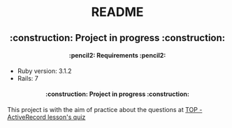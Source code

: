 <h1 align="center">
README
</h1>
<h2 align="center">
:construction: Project in progress :construction:
</h2>


<h4 align="center">
:pencil2: Requirements :pencil2:
</h4>

* Ruby version: 3.1.2
* Rails: 7


<h4 align="center">
:construction: Project in progress :construction:
</h4>

This project is with the aim of practice about the questions at [TOP - ActiveRecord lesson's quiz](https://www.theodinproject.com/lessons/ruby-on-rails-micro-reddit)
